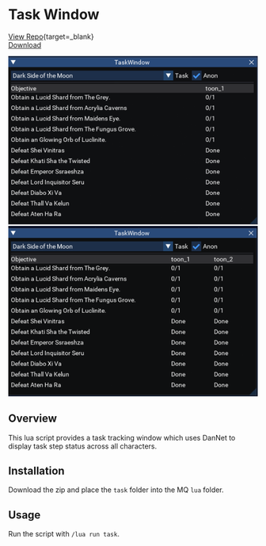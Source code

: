 # Task Window

[View Repo](https://github.com/aquietone/taskwindow){target=_blank}  
[Download](https://github.com/aquietone/taskwindow/archive/refs/heads/main.zip)  

![](../images/taskwindow/taskwindow.png) ![](../images/taskwindow/taskwindow_dannet.png)

## Overview

This lua script provides a task tracking window which uses DanNet to display task step status across all characters.

## Installation

Download the zip and place the `task` folder into the MQ `lua` folder.

## Usage

Run the script with `/lua run task`.
